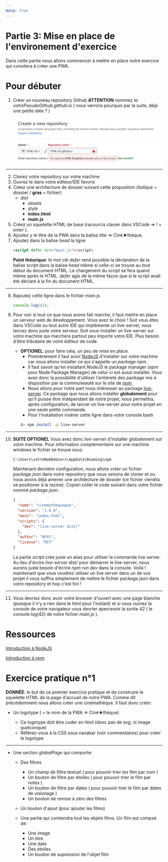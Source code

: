 ```yaml
---
marp: true
---
```


<!--
paginate: true
_paginate: false
headingDivider: 2
footer: 'ETML-ES / Mise en place environement exercice'
header: ' [](https://github.com/NF01/mthw/blob/main/Partie3_MiseEnPlaceEx.md)'
size: 16:9
-->

<style>

@import url('https://fonts.googleapis.com/css2?family=Nunito&display=swap');
@import url('https://fonts.googleapis.com/css2?family=Red+Hat+Mono:wght@600&display=swap');

@font-face {
  font-family: 'icomoon';
  src: url('./fonts/icomoon.ttf') format('truetype');
}


section h1 {
  font-size: 1.5rem;
  font-family: 'Nunito';
  color: black;
  padding-bottom: 1rem;
  padding-top:10px

}

section.align h1{
  padding-bottom: 0.5rem
}

section p {
  font-size: 0.7rem;
  font-family: 'Nunito', sans-serif;
}

section footer {
  font-size: 0.5rem;
  font-family: 'Nunito', sans-serif;
}


section header a:nth-child(1):after{
  font-size: 0.9rem;
  font-family: 'icomoon', sans-serif;
  content: "\eab0";
  color: black;
  opacity: 30%
}


section::after {
  font-size: 1rem;
  font-family: 'Nunito', sans-serif;
}

section code{
  font-family: 'Red Hat Mono', monospace;
  font-size: 5rem
}

section a{
  color: #D10A11;
}

section li{
  font-size: 0.7rem;
  font-family: 'Nunito', sans-serif;
  
}


</style>

# Partie 3: Mise en place de l'environement d'exercice

Dans cette partie nous allons commencer à mettre en place notre exercice qui consitera à créer une PWA.

# Pour débuter

1. Créer un nouveau repository Github
   **ATTENTION** nommez le: _votrePseudoGithub.github.io_ ( nous verrons pourquoi par la suite, déjà une petite idée ? )

   ![height:300px](./images/NewRepoGithub.JPG)

---

2. Clonez votre repository sur votre machine
3. Ouvrez le dans votre editeur/IDE favoris
4. Créez une architecture de dossier suivant cette proposition (_italique_ = dossier / **gras** = fichier)
   - _dist_
     - _assets_
     - _style_
     - **index.html**
     - **main.js**
5. Créez un squelette HTML de base (racourcis clavier dans VSCode => _!_ + _enter_ ).
6. Ajoutez y le titre de la PWA dans la balise _title_ => Ciné★thèque.
7. Ajoutez dans la balise _head_ la ligne
   ```HTML
   <script defer scr="main.js"><script>
   ```
   **Point théorique**: le mot clé _defer_ rend possible la déclaration de la balise _script_ dans la balise _head_ même si celle-ci se trouve au tout début du document HTML. Le chargement du script se fera quand même après le HTML. _defer_ agis de la même façon que si le script avait été déclaré à la fin du document HTML.

---

8. Rajoutez cette ligne dans le fichier _main.js_

   ```js
   console.log(42);
   ```

9. Pour voir si tout ce que nous avons fait marche, il faut mettre en place un serveur web de developpement. Vous avez le choix ! Soit vous êtes dans VSCode ou tout autre IDE qui implémente un live-server, vous lancez donc juste votre serveur. Soit vous installer un live-server sur votre machine qui marchera partout peu importe votre IDE. Plus besoin d'être tributaire de votre éditeur de code.
   - **OPTIONEL**: pour faire cela, un peu de mise en place.
     - Premièrement il faut avoir [NodeJS](https://nodejs.org/en/) d'installer sur votre machine car nous allons installer ce qui s'appelle un _package npm_.
     - Il faut savoir qu'en installant _NodeJS_ le package manager (_npm_ pour Node Package Manager) de celui-ci est aussi installer. Vous avez donc la possibilité d'utiliser l'entiéreté des package mis à disposition par la communeauté sur le site de [npm](https://www.npmjs.com/).
     - Nous allons pour notre part nous intéresser au package [live-server](https://www.npmjs.com/package/live-server). Ce package que nous allons installer **globalement** pour qu'il puisse être indépendant de notre projet, nous permettra, après configuration, de lancer un live-server pour notre projet en une seule petite commande.
     - Pour l'installation insérer cette ligne dans votre console bash
     ```bash
     $> npm install -g live-server
     ```

---

10. **SUITE OPTIONEL** Vous avez donc _live-server_ d'installer globalement sur votre machine. Pour information complémentaire sur une machine windows le fichier se trouve sous:

    ```
    C:\Users\votreNomDeUsers\AppData\Roaming\npm
    ```

    Maintenant dernière configuration, nous allons créer un fichier _package.json_ dans notre repository que nous venons de cloner et ou nous avons déjà amener une architecture de dossier (ce fichier viendra se positioner à la racine). Copier-coller le code suivant dans votre fichier nommé _package.json_.

    ```json
    {
      "name": "cinemathequepwa",
      "version": "1.0.0",
      "main": "index.html",
      "scripts": {
        "dev": "live-server dist/"
      },
      "author": "NF01",
      "license": "MIT"
    }
    ```

    La partie _script_ crée juste un alias pour utiliser la commande live server. Au lieu d'écrire _live-server dist/_ pour démarrer le live-server, nous aurons juste besoin d'écrire _npm run dev_ dans la console.
    Voilà ! maintenant que vous voudrez utiliser un live server dans un de vos projet il vous suffira simplement de mettre le fichier _package.json_ dans votre repository et hop c'est fini !

---

11. Vous devriez donc avoir votre browser d'ouvert avec une page blanche (puisque il n'y a rien dans le html pour l'instant) et si vous ouvrez la console de votre navigateur vous devrier apercevoir la sortie _42_ ( le console.log(42) de notre fichier _main.js_ ).

# Ressources

[Introduction à NodeJS ](https://mediacomem.github.io/comem-archioweb/2021-2022/subjects/node/?home=MediaComem%2Fcomem-archioweb%23readme#1)

[Introduction à npm ](https://mediacomem.github.io/comem-archioweb/2021-2022/subjects/npm/?home=MediaComem%2Fcomem-archioweb%23readme#1)

# Exercice pratique n°1

**DONNÉE**: le but de ce premier exercice pratique et de construire le squelette HTML de la page d'accueil de notre PWA.
Comme dit précédemment nous allons créer une cinémathèque. Il faut donc créer:

- Un logotype ( = le nom de la PWA => Ciné★thèque)

  - Ce logotype doit être coder en html (donc pas de svg, ni image quelconque)
  - Référez-vous à la CSS sous navabar (voir commentaires) pour créer le logotype

---

- Une section _globalPage_ qui comporte:

  - Des filtres

    - Un champ de filtre textuel ( pour pouvoir trier les film par nom )
    - Un bouton de filtre par étoiles ( pour pouvoir trier le film par notes )
    - Un bouton de filtre par dates ( pour pouvoir trier le film par dates de visionage )
    - Un bouton de remise à zéro des filtres

  - Un bouton d'ajout (pour ajouter les films)
  - Une partie qui contiendra tout les objets films. Un film est compsé de:
    - Une image
    - Un titre
    - Une date
    - Des étoiles
    - Un bouton de supression de l'objet film
